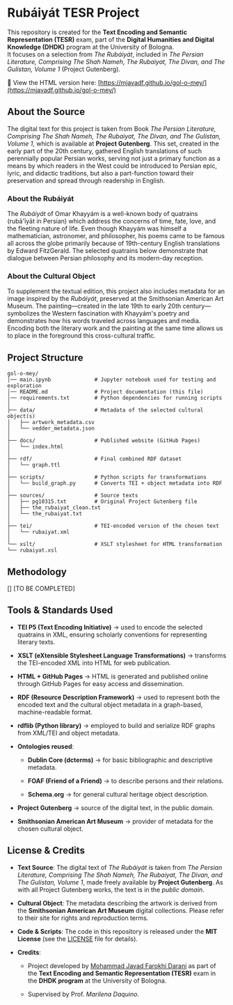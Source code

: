 # Rubáiyát TESR Project

This repository is created for the **Text Encoding and Semantic Representation (TESR)** exam, part of the **Digital Humanities and Digital Knowledge (DHDK)** program at the University of Bologna.  
It focuses on a selection from *The Rubáiyát*, included in *The Persian Literature, Comprising The Shah Nameh, The Rubaiyat, The Divan, and The Gulistan, Volume 1* (Project Gutenberg).

📄 View the HTML version here: [https://mjavadf.github.io/gol-o-mey/](https://mjavadf.github.io/gol-o-mey/)


## About the Source
The digital text for this project is taken from Book *The Persian Literature, Comprising The Shah Nameh, The Rubaiyat, The Divan, and The Gulistan, Volume 1*, which is available at **Project Gutenberg**.
This set, created in the early part of the 20th century, gathered English translations of such perennially popular Persian works, serving not just a primary function as a means by which readers in the West could be introduced to Persian epic, lyric, and didactic traditions, but also a part-function toward their preservation and spread through readership in English.

### About the Rubáiyát
The *Rubáiyát* of Omar Khayyám is a well-known body of quatrains (rubā'īyāt in Persian) which address the concerns of time, fate, love, and the fleeting nature of life.
Even though Khayyám was himself a mathematician, astronomer, and philosopher, his poems came to be famous all across the globe primarily because of 19th-century English translations by Edward FitzGerald. The selected quatrains below demonstrate that dialogue between Persian philosophy and its modern-day reception.

### About the Cultural Object
To supplement the textual edition, this project also includes metadata for an image inspired by the *Rubáiyát*, preserved at the Smithsonian American Art Museum.
The painting—created in the late 19th to early 20th century—symbolizes the Western fascination with Khayyám's poetry and demonstrates how his words traveled across languages and media. Encoding both the literary work and the painting at the same time allows us to place in the foreground this cross-cultural traffic.


## Project Structure

```text
gol-o-mey/
│── main.ipynb              # Jupyter notebook used for testing and exploration
│── README.md               # Project documentation (this file)
│── requirements.txt        # Python dependencies for running scripts
│
├── data/                   # Metadata of the selected cultural object(s)
│   ├── artwork_metadata.csv
│   └── vedder_metadata.json
│
├── docs/                   # Published website (GitHub Pages)
│   └── index.html
│
├── rdf/                    # Final combined RDF dataset
│   └── graph.ttl
│
├── scripts/                # Python scripts for transformations
│   └── build_graph.py      # Converts TEI + object metadata into RDF
│
├── sources/                # Source texts
│   ├── pg10315.txt         # Original Project Gutenberg file
│   ├── the_rubaiyat_clean.txt
│   └── the_rubaiyat.txt
│
├── tei/                    # TEI-encoded version of the chosen text
│   └── rubaiyat.xml
│
└── xslt/                   # XSLT stylesheet for HTML transformation
└── rubaiyat.xsl

```

## Methodology
[] [TO BE COMPLETED]

## Tools & Standards Used

- **TEI P5 (Text Encoding Initiative)** → used to encode the selected quatrains in XML, ensuring scholarly conventions for representing literary texts.
    
- **XSLT (eXtensible Stylesheet Language Transformations)** → transforms the TEI-encoded XML into HTML for web publication.
    
- **HTML + GitHub Pages** → HTML is generated and published online through GitHub Pages for easy access and dissemination.
    
- **RDF (Resource Description Framework)** → used to represent both the encoded text and the cultural object metadata in a graph-based, machine-readable format.
    
- **rdflib (Python library)** → employed to build and serialize RDF graphs from XML/TEI and object metadata.
    
- **Ontologies reused**:
    
    - **Dublin Core (dcterms)** → for basic bibliographic and descriptive metadata.
        
    - **FOAF (Friend of a Friend)** → to describe persons and their relations.
        
    - **Schema.org** → for general cultural heritage object description.
        
- **Project Gutenberg** → source of the digital text, in the public domain.
    
- **Smithsonian American Art Museum** → provider of metadata for the chosen cultural object.

## License & Credits

- **Text Source**: The digital text of _The Rubáiyát_ is taken from _The Persian Literature, Comprising The Shah Nameh, The Rubaiyat, The Divan, and The Gulistan, Volume 1_, made freely available by **Project Gutenberg**. As with all Project Gutenberg works, the text is in the _public domain_.
    
- **Cultural Object**: The metadata describing the artwork is derived from the **Smithsonian American Art Museum** digital collections. Please refer to their site for rights and reproduction terms.
    
- **Code & Scripts**: The code in this repository is released under the **MIT License** (see the [LICENSE](https://github.com/mjavadf/gol-o-mey/blob/main/LICENSE) file for details).
    
- **Credits**:
    
    - Project developed by [Mohammad Javad Farokhi Darani](mohammad.farokhi2@studio.unibo.it) as part of the **Text Encoding and Semantic Representation (TESR)** exam in the **DHDK program** at the University of Bologna.
        
    - Supervised by Prof. _Marilena Daquino_.